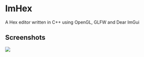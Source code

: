 # ImHex

A Hex editor written in C++ using OpenGL, GLFW and Dear ImGui

## Screenshots

![](https://i.imgur.com/ClEsNwL.png)
